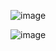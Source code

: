 
![image](https://github.com/user-attachments/assets/e0ddb9e6-5983-4f3a-867b-6d918dc6c82e)



![image](https://github.com/user-attachments/assets/b4b644bd-be7d-410b-84f2-6dd855018a4f)
